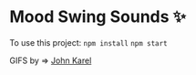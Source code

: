 # Mood Swing Sounds :sparkles:

To use this project:
`npm install`
`npm start`

GIFS by => [John Karel](https://www.instagram.com/jjjjjohn)